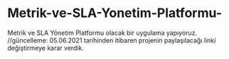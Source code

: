 # Metrik-ve-SLA-Yonetim-Platformu-
Metrik ve SLA Yönetim Platformu olacak bir uygulama yapıyoruz.
//güncelleme: 05.06.2021 tarihinden itibaren projenin paylaşılacağı linki değiştirmeye karar verdik.

